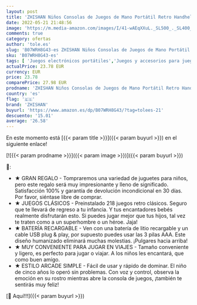 ```yaml
---
layout: post
title: 'ZHISHAN Niños Consolas de Juegos de Mano Portátil Retro Handheld Game Console 2.5" LCD Pantalla con 218 Classico Nostalgia 80s Videojuegos Navidad Regalo de Cumpleaños para Chicos Y Propio  Rojo '
date: 2022-05-21 21:48:56
image: 'https://m.media-amazon.com/images/I/41-wAEqXXuL._SL500_._SL400_.jpg'
comments: true
category: ofertas
author: 'tole.es'
slug: 'B07WRH8G43-es ZHISHAN Niños Consolas de Juegos de Mano Portátil Retro...'
sku: 'B07WRH8G43-es'
tags: [ 'Juegos electrónicos portátiles','Juegos y accesorios para juegos','Juguetes','Juguetes y juegos','navidad','zhishan','🇪🇸', ]
actualPrice: 23.78 EUR
currency: EUR
price: 23.78
comparePrice: 27.98 EUR
prodname: 'ZHISHAN Niños Consolas de Juegos de Mano Portátil Retro Handheld Game Console 2.5" LCD Pantalla con 218 Classico Nostalgia 80s Videojuegos Navidad Regalo de Cumpleaños para Chicos Y Propio  Rojo '
country: 'es'
flag: '🇪🇸'
brand: 'ZHISHAN'
buyurl: 'https://www.amazon.es/dp/B07WRH8G43/?tag=tolees-21'
descuento: '15.01'
average: '26.58'
---
```


En este momento está [{{< param title >}}]({{< param buyurl >}}) en el siguiente enlace!

[![{{< param prodname >}}]({{< param image >}})]({{< param buyurl >}})

🔎:

- ★ GRAN REGALO - Tompraremos una variedad de juguetes para niños, pero este regalo será muy impresionante y lleno de significado. Satisfacción 100% y garantía de devolución incondicional en 30 días. Por favor, siéntase libre de comprar.
- ★ JUEGOS CLÁSICOS - Preinstalado 218 juegos retro clásicos. Seguro que te llevará de regreso a tu infancia. Y tus encantadores bebés realmente disfrutarán esto. Si puedes jugar mejor que tus hijos, tal vez te traten como a un superhombre o un héroe. Jaja!
- ★ BATERÍA RECARGABLE - Ven con una batería de litio recargable y un cable USB plug & play, por supuesto puedes usar las 3 pilas AAA. Este diseño humanizado eliminará muchas molestias. ¡Pulgares hacia arriba!
- ★ MUY CONVENIENTE PARA JUGAR EN VIAJES - Tamaño conveniente y ligero, es perfecto para jugar o viajar. A los niños les encantará, que como buen amigo.
- ★ ESTILO ARCADE SIMPLE - Fácil de usar y rápido de dominar. El niño de cinco años lo operó sin problemas. Con voz y control, observa la emoción en su rostro mientras abre la consola de juegos, ¡también te sentirás muy feliz!

[🛒 Aquí!!!]({{< param buyurl >}})
